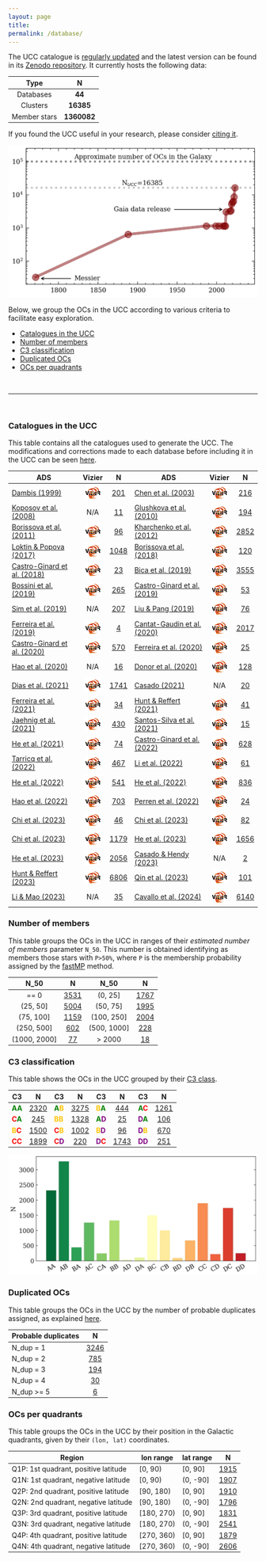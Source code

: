 ```yaml
---
layout: page
title: 
permalink: /database/
---
```


The UCC catalogue is
<a data-umami-event="changelog" href="/../changelog">regularly updated</a> and
the latest version can be found in its
<a data-umami-event="zenodo_repo" href="https://zenodo.org/doi/10.5281/zenodo.8250523">Zenodo repository</a>.
It currently hosts the following data:

|  Type        |   N  |
| :--:         | :--: |
| Databases    | **<!-- ND1 -->44<!-- ND2 -->** |
| Clusters     | **<!-- NT1 -->16385<!-- NT2 -->** |
| Member stars | **<!-- NM1 -->1360082<!-- NM2 -->** |

If you found the UCC useful in your research, please consider 
<a data-umami-event="cite_faq" href="https://ucc.ar/faq/#how-can-i-cite-the-ucc">citing it</a>.

![Catalogued OCs in the literature](/images/catalogued_ocs.webp "Catalogued OCs in the literature")

Below, we group the OCs in the UCC according to various criteria to facilitate easy
exploration.

- [Catalogues in the UCC](#catalogues-in-the-ucc)
- [Number of members](#number-of-members)
- [C3 classification](#c3-classification)
- [Duplicated OCs](#duplicated-ocs)
- [OCs per quadrants](#ocs-per-quadrants)

&nbsp;

---

&nbsp;


### Catalogues in the UCC

This table contains all the catalogues used to generate the UCC. The modifications and
corrections made to each database before including it in the UCC
can be seen <a data-umami-event="dbs_edits" href="/../dbs_edits">here</a>.


<!-- Begin table 1 -->

| ADS | Vizier |  N  | ADS  | Vizier |  N  |
| ---- | :----: | :-: | ---- | :----: | :-: |
| [Dambis (1999)](https://ui.adsabs.harvard.edu/abs/1999AstL...25....7D) | <a href="https://vizier.cds.unistra.fr/viz-bin/VizieR?-source=1999AstL...25....7D" target="_blank"> <img src="/images/vizier.png " alt="Vizier url"></a> | [201](/tables/dbs/DAMBIS1999_table) | [Chen et al. (2003)](https://ui.adsabs.harvard.edu/abs/2003AJ....125.1397C) | <a href="https://vizier.cds.unistra.fr/viz-bin/VizieR?-source=2003AJ....125.1397C" target="_blank"> <img src="/images/vizier.png " alt="Vizier url"></a> | [216](/tables/dbs/CHEN2003_table) |
| [Koposov et al. (2008)](https://ui.adsabs.harvard.edu/abs/2008A%26A...486..771K) | N/A | [11](/tables/dbs/KOPOSOV2008_table) | [Glushkova et al. (2010)](https://ui.adsabs.harvard.edu/abs/2010AstL...36...75G) | <a href="https://vizier.cds.unistra.fr/viz-bin/VizieR?-source=2010AstL...36...75G" target="_blank"> <img src="/images/vizier.png " alt="Vizier url"></a> | [194](/tables/dbs/GLUSHKOVA2010_table) |
| [Borissova et al. (2011)](https://ui.adsabs.harvard.edu/abs/2011A%26A...532A.131B) | <a href="https://vizier.cds.unistra.fr/viz-bin/VizieR?-source=2011A%26A...532A.131B" target="_blank"> <img src="/images/vizier.png " alt="Vizier url"></a> | [96](/tables/dbs/BORISSOVA2011_table) | [Kharchenko et al. (2012)](https://ui.adsabs.harvard.edu/abs/2012A%26A...543A.156K) | <a href="https://vizier.cds.unistra.fr/viz-bin/VizieR?-source=2012A%26A...543A.156K" target="_blank"> <img src="/images/vizier.png " alt="Vizier url"></a> | [2852](/tables/dbs/KHARCHENKO2012_table) |
| [Loktin & Popova (2017)](https://ui.adsabs.harvard.edu/abs/2017AstBu..72..257L) | <a href="https://vizier.cds.unistra.fr/viz-bin/VizieR?-source=2017AstBu..72..257L" target="_blank"> <img src="/images/vizier.png " alt="Vizier url"></a> | [1048](/tables/dbs/LOKTIN2017_table) | [Borissova et al. (2018)](https://ui.adsabs.harvard.edu/abs/2018MNRAS.481.3902B) | <a href="https://vizier.cds.unistra.fr/viz-bin/VizieR?-source=2018MNRAS.481.3902B" target="_blank"> <img src="/images/vizier.png " alt="Vizier url"></a> | [120](/tables/dbs/BORISSOVA2018_table) |
| [Castro-Ginard et al. (2018)](https://ui.adsabs.harvard.edu/abs/2018A%26A...618A..59C) | <a href="https://vizier.cds.unistra.fr/viz-bin/VizieR?-source=2018A%26A...618A..59C" target="_blank"> <img src="/images/vizier.png " alt="Vizier url"></a> | [23](/tables/dbs/CASTRO2018_table) | [Bica et al. (2019)](https://ui.adsabs.harvard.edu/abs/2019AJ....157...12B) | <a href="https://vizier.cds.unistra.fr/viz-bin/VizieR?-source=2019AJ....157...12B" target="_blank"> <img src="/images/vizier.png " alt="Vizier url"></a> | [3555](/tables/dbs/BICA2019_table) |
| [Bossini et al. (2019)](https://ui.adsabs.harvard.edu/abs/2019A%26A...623A.108B) | <a href="https://vizier.cds.unistra.fr/viz-bin/VizieR?-source=2019A%26A...623A.108B" target="_blank"> <img src="/images/vizier.png " alt="Vizier url"></a> | [265](/tables/dbs/BOSSINI2019_table) | [Castro-Ginard et al. (2019)](https://ui.adsabs.harvard.edu/abs/2019A%26A...627A..35C) | <a href="https://vizier.cds.unistra.fr/viz-bin/VizieR?-source=2019A%26A...627A..35C" target="_blank"> <img src="/images/vizier.png " alt="Vizier url"></a> | [53](/tables/dbs/CASTRO2019_table) |
| [Sim et al. (2019)](https://ui.adsabs.harvard.edu/abs/2019JKAS...52..145S) | N/A | [207](/tables/dbs/SIM2019_table) | [Liu & Pang (2019)](https://ui.adsabs.harvard.edu/abs/2019ApJS..245...32L) | <a href="https://vizier.cds.unistra.fr/viz-bin/VizieR?-source=2019ApJS..245...32L" target="_blank"> <img src="/images/vizier.png " alt="Vizier url"></a> | [76](/tables/dbs/LIUPANG2019_table) |
| [Ferreira et al. (2019)](https://ui.adsabs.harvard.edu/abs/2019MNRAS.483.5508F) | <a href="https://vizier.cds.unistra.fr/viz-bin/VizieR?-source=2019MNRAS.483.5508F" target="_blank"> <img src="/images/vizier.png " alt="Vizier url"></a> | [4](/tables/dbs/FERREIRA2019_table) | [Cantat-Gaudin et al. (2020)](https://ui.adsabs.harvard.edu/abs/2020A%26A...640A...1C) | <a href="https://vizier.cds.unistra.fr/viz-bin/VizieR?-source=2020A%26A...640A...1C" target="_blank"> <img src="/images/vizier.png " alt="Vizier url"></a> | [2017](/tables/dbs/CANTAT2020_table) |
| [Castro-Ginard et al. (2020)](https://ui.adsabs.harvard.edu/abs/2020A%26A...635A..45C) | <a href="https://vizier.cds.unistra.fr/viz-bin/VizieR?-source=2020A%26A...635A..45C" target="_blank"> <img src="/images/vizier.png " alt="Vizier url"></a> | [570](/tables/dbs/CASTRO2020_table) | [Ferreira et al. (2020)](https://ui.adsabs.harvard.edu/abs/2020MNRAS.496.2021F) | <a href="https://vizier.cds.unistra.fr/viz-bin/VizieR?-source=2020MNRAS.496.2021F" target="_blank"> <img src="/images/vizier.png " alt="Vizier url"></a> | [25](/tables/dbs/FERREIRA2020_table) |
| [Hao et al. (2020)](https://ui.adsabs.harvard.edu/abs/2020PASP..132c4502H) | N/A | [16](/tables/dbs/HAO2020_table) | [Donor et al. (2020)](https://ui.adsabs.harvard.edu/abs/2020AJ....159..199D) | <a href="https://vizier.cds.unistra.fr/viz-bin/VizieR?-source=2020AJ....159..199D" target="_blank"> <img src="/images/vizier.png " alt="Vizier url"></a> | [128](/tables/dbs/DONOR2020_table) |
| [Dias et al. (2021)](https://ui.adsabs.harvard.edu/abs/2021MNRAS.504..356D) | <a href="https://vizier.cds.unistra.fr/viz-bin/VizieR?-source=2021MNRAS.504..356D" target="_blank"> <img src="/images/vizier.png " alt="Vizier url"></a> | [1741](/tables/dbs/DIAS2021_table) | [Casado (2021)](https://ui.adsabs.harvard.edu/abs/2021RAA....21..117C) | N/A | [20](/tables/dbs/CASADO2021_table) |
| [Ferreira et al. (2021)](https://ui.adsabs.harvard.edu/abs/2021MNRAS.502L..90F) | <a href="https://vizier.cds.unistra.fr/viz-bin/VizieR?-source=2021MNRAS.502L..90F" target="_blank"> <img src="/images/vizier.png " alt="Vizier url"></a> | [34](/tables/dbs/FERREIRA2021_table) | [Hunt & Reffert (2021)](https://ui.adsabs.harvard.edu/abs/2021A%26A...646A.104H) | <a href="https://vizier.cds.unistra.fr/viz-bin/VizieR?-source=2021A%26A...646A.104H" target="_blank"> <img src="/images/vizier.png " alt="Vizier url"></a> | [41](/tables/dbs/HUNT2021_table) |
| [Jaehnig et al. (2021)](https://ui.adsabs.harvard.edu/abs/2021ApJ...923..129J) | <a href="https://vizier.cds.unistra.fr/viz-bin/VizieR?-source=2021ApJ...923..129J" target="_blank"> <img src="/images/vizier.png " alt="Vizier url"></a> | [430](/tables/dbs/JAEHNIG2021_table) | [Santos-Silva et al. (2021)](https://ui.adsabs.harvard.edu/abs/2021MNRAS.508.1033S) | <a href="https://vizier.cds.unistra.fr/viz-bin/VizieR?-source=2021MNRAS.508.1033S" target="_blank"> <img src="/images/vizier.png " alt="Vizier url"></a> | [15](/tables/dbs/SANTOS2021_table) |
| [He et al. (2021)](https://ui.adsabs.harvard.edu/abs/2021RAA....21...93H) | <a href="https://vizier.cds.unistra.fr/viz-bin/VizieR?-source=2021RAA....21...93H" target="_blank"> <img src="/images/vizier.png " alt="Vizier url"></a> | [74](/tables/dbs/HE2021_table) | [Castro-Ginard et al. (2022)](https://ui.adsabs.harvard.edu/abs/2022A%26A...661A.118C) | <a href="https://vizier.cds.unistra.fr/viz-bin/VizieR?-source=2022A%26A...661A.118C" target="_blank"> <img src="/images/vizier.png " alt="Vizier url"></a> | [628](/tables/dbs/CASTRO2022_table) |
| [Tarricq et al. (2022)](https://ui.adsabs.harvard.edu/abs/2022A%26A...659A..59T) | <a href="https://vizier.cds.unistra.fr/viz-bin/VizieR?-source=2022A%26A...659A..59T" target="_blank"> <img src="/images/vizier.png " alt="Vizier url"></a> | [467](/tables/dbs/TARRICQ2022_table) | [Li et al. (2022)](https://ui.adsabs.harvard.edu/abs/2022ApJS..259...19L) | <a href="https://vizier.cds.unistra.fr/viz-bin/VizieR?-source=2022ApJS..259...19L" target="_blank"> <img src="/images/vizier.png " alt="Vizier url"></a> | [61](/tables/dbs/LI2022_table) |
| [He et al. (2022)](https://ui.adsabs.harvard.edu/abs/2022ApJS..260....8H) | <a href="https://vizier.cds.unistra.fr/viz-bin/VizieR?-source=2022ApJS..260....8H" target="_blank"> <img src="/images/vizier.png " alt="Vizier url"></a> | [541](/tables/dbs/HE2022_table) | [He et al. (2022)](https://ui.adsabs.harvard.edu/abs/2022ApJS..262....7H) | <a href="https://vizier.cds.unistra.fr/viz-bin/VizieR?-source=2022ApJS..262....7H" target="_blank"> <img src="/images/vizier.png " alt="Vizier url"></a> | [836](/tables/dbs/HE2022_1_table) |
| [Hao et al. (2022)](https://ui.adsabs.harvard.edu/abs/2022A%26A...660A...4H) | <a href="https://vizier.cds.unistra.fr/viz-bin/VizieR?-source=2022A%26A...660A...4H" target="_blank"> <img src="/images/vizier.png " alt="Vizier url"></a> | [703](/tables/dbs/HAO2022_table) | [Perren et al. (2022)](https://ui.adsabs.harvard.edu/abs/2022A%26A...663A.131P) | <a href="https://vizier.cds.unistra.fr/viz-bin/VizieR?-source=2022A%26A...663A.131P" target="_blank"> <img src="/images/vizier.png " alt="Vizier url"></a> | [24](/tables/dbs/PERREN2022_table) |
| [Chi et al. (2023)](https://ui.adsabs.harvard.edu/abs/2023ApJS..265...20C) | <a href="https://vizier.cds.unistra.fr/viz-bin/VizieR?-source=2023ApJS..265...20C" target="_blank"> <img src="/images/vizier.png " alt="Vizier url"></a> | [46](/tables/dbs/CHI2023_table) | [Chi et al. (2023)](https://ui.adsabs.harvard.edu/abs/2023RAA....23f5008C) | <a href="https://vizier.cds.unistra.fr/viz-bin/VizieR?-source=2023RAA....23f5008C" target="_blank"> <img src="/images/vizier.png " alt="Vizier url"></a> | [82](/tables/dbs/CHI2023_1_table) |
| [Chi et al. (2023)](https://ui.adsabs.harvard.edu/abs/2023ApJS..266...36C) | <a href="https://vizier.cds.unistra.fr/viz-bin/VizieR?-source=2023ApJS..266...36C" target="_blank"> <img src="/images/vizier.png " alt="Vizier url"></a> | [1179](/tables/dbs/CHI2023_2_table) | [He et al. (2023)](https://ui.adsabs.harvard.edu/abs/2023ApJS..264....8H) | <a href="https://vizier.cds.unistra.fr/viz-bin/VizieR?-source=2023ApJS..264....8H" target="_blank"> <img src="/images/vizier.png " alt="Vizier url"></a> | [1656](/tables/dbs/HE2023_table) |
| [He et al. (2023)](https://ui.adsabs.harvard.edu/abs/2023ApJS..267...34H) | <a href="https://vizier.cds.unistra.fr/viz-bin/VizieR?-source=2023ApJS..267...34H" target="_blank"> <img src="/images/vizier.png " alt="Vizier url"></a> | [2056](/tables/dbs/HE2023_1_table) | [Casado & Hendy (2023)](https://ui.adsabs.harvard.edu/abs/2023MNRAS.521.1399C) | N/A | [2](/tables/dbs/CASADOHENDY2023_table) |
| [Hunt & Reffert (2023)](https://ui.adsabs.harvard.edu/abs/2023A%26A...673A.114H) | <a href="https://vizier.cds.unistra.fr/viz-bin/VizieR?-source=2023A%26A...673A.114H" target="_blank"> <img src="/images/vizier.png " alt="Vizier url"></a> | [6806](/tables/dbs/HUNT2023_table) | [Qin et al. (2023)](https://ui.adsabs.harvard.edu/abs/2023ApJS..265...12Q) | <a href="https://vizier.cds.unistra.fr/viz-bin/VizieR?-source=2023ApJS..265...12Q" target="_blank"> <img src="/images/vizier.png " alt="Vizier url"></a> | [101](/tables/dbs/QIN2023_table) |
| [Li & Mao (2023)](https://ui.adsabs.harvard.edu/abs/2023ApJS..265....3L) | N/A | [35](/tables/dbs/LI2023_table) | [Cavallo et al. (2024)](https://ui.adsabs.harvard.edu/abs/2024AJ....167...12C) | <a href="https://vizier.cds.unistra.fr/viz-bin/VizieR?-source=2024AJ....167...12C" target="_blank"> <img src="/images/vizier.png " alt="Vizier url"></a> | [6140](/tables/dbs/CAVALLO2024_table) |

<!-- End table 1 -->


### Number of members

This table groups the OCs in the UCC in ranges of their _estimated number of members_
parameter `N_50`. This number is obtained identifying as members those stars with
`P>50%`, where `P` is the membership probability assigned by the [fastMP](https://asteca.readthedocs.io/en/latest/apidocs/asteca/asteca.membership.html#asteca.membership.Membership.fastmp) method.

<!-- Begin table 5 -->

| N_50 |   N  | N_50 |   N  |
| :--: | :--: | :--: | :--: |
| == 0 | [3531](/tables/N50_0_table) | (0, 25] | [1767](/tables/N50_25_table) |
| (25, 50] | [5004](/tables/N50_50_table) | (50, 75] | [1995](/tables/N50_75_table) |
| (75, 100] | [1159](/tables/N50_100_table) | (100, 250] | [2004](/tables/N50_250_table) |
| (250, 500] | [602](/tables/N50_500_table) | (500, 1000] | [228](/tables/N50_1000_table) |
| (1000, 2000] | [77](/tables/N50_2000_table) | > 2000 | [18](/tables/N50_inf_table) |

<!-- End table 5 -->


### C3 classification

This table shows the OCs in the UCC grouped by their [C3 class](/faq/#what-are-the-c1-c2-and-c3-parameters).

<!-- Begin table 2 -->

| C3 |  N  | C3 |  N  | C3 |  N  | C3 |  N  |
|----| :-: |----| :-: |----| :-: |----| :-: |
| <span style="color: green; font-weight: bold;">A</span><span style="color: green; font-weight: bold;">A</span> | [2320](/tables/AA_table) | <span style="color: green; font-weight: bold;">A</span><span style="color: #FFC300; font-weight: bold;">B</span> | [3275](/tables/AB_table) | <span style="color: #FFC300; font-weight: bold;">B</span><span style="color: green; font-weight: bold;">A</span> | [444](/tables/BA_table) | <span style="color: green; font-weight: bold;">A</span><span style="color: red; font-weight: bold;">C</span> | [1261](/tables/AC_table) |
| <span style="color: red; font-weight: bold;">C</span><span style="color: green; font-weight: bold;">A</span> | [245](/tables/CA_table) | <span style="color: #FFC300; font-weight: bold;">B</span><span style="color: #FFC300; font-weight: bold;">B</span> | [1328](/tables/BB_table) | <span style="color: green; font-weight: bold;">A</span><span style="color: purple; font-weight: bold;">D</span> | [25](/tables/AD_table) | <span style="color: purple; font-weight: bold;">D</span><span style="color: green; font-weight: bold;">A</span> | [106](/tables/DA_table) |
| <span style="color: #FFC300; font-weight: bold;">B</span><span style="color: red; font-weight: bold;">C</span> | [1500](/tables/BC_table) | <span style="color: red; font-weight: bold;">C</span><span style="color: #FFC300; font-weight: bold;">B</span> | [1002](/tables/CB_table) | <span style="color: #FFC300; font-weight: bold;">B</span><span style="color: purple; font-weight: bold;">D</span> | [96](/tables/BD_table) | <span style="color: purple; font-weight: bold;">D</span><span style="color: #FFC300; font-weight: bold;">B</span> | [670](/tables/DB_table) |
| <span style="color: red; font-weight: bold;">C</span><span style="color: red; font-weight: bold;">C</span> | [1899](/tables/CC_table) | <span style="color: red; font-weight: bold;">C</span><span style="color: purple; font-weight: bold;">D</span> | [220](/tables/CD_table) | <span style="color: purple; font-weight: bold;">D</span><span style="color: red; font-weight: bold;">C</span> | [1743](/tables/DC_table) | <span style="color: purple; font-weight: bold;">D</span><span style="color: purple; font-weight: bold;">D</span> | [251](/tables/DD_table) |

<!-- End table 2 -->


![C3 classification](/images/classif_bar.webp "C3 classification")



### Duplicated OCs

This table groups the OCs in the UCC by the number of probable duplicates assigned,
as explained [here](/faq/#how-are-probable-duplicates-identified).

<!-- Begin table 4 -->

| Probable duplicates |   N  |
|---------------------| :--: |
|      N_dup = 1      | [3246](/tables/Nd1_table) |
|      N_dup = 2      | [785](/tables/Nd2_table) |
|      N_dup = 3      | [194](/tables/Nd3_table) |
|      N_dup = 4      | [30](/tables/Nd4_table) |
|     N_dup >= 5      | [6](/tables/Nd5_table) |

<!-- End table 4 -->



### OCs per quadrants

This table groups the OCs in the UCC by their position in the Galactic quadrants,
given by their `(lon, lat)` coordinates.

<!-- Begin table 3 -->

| Region  | lon range  | lat range  |   N |
|---------|------------|------------| :-: |
| Q1P: 1st quadrant, positive latitude | [0, 90)    | [0, 90]    | [1915](/tables/Q1P_table) |
| Q1N: 1st quadrant, negative latitude | [0, 90)    | (0, -90]   | [1907](/tables/Q1N_table) |
| Q2P: 2nd quadrant, positive latitude | [90, 180)  | [0, 90]    | [1910](/tables/Q2P_table) |
| Q2N: 2nd quadrant, negative latitude | [90, 180)  | (0, -90]   | [1796](/tables/Q2N_table) |
| Q3P: 3rd quadrant, positive latitude | [180, 270) | [0, 90]    | [1831](/tables/Q3P_table) |
| Q3N: 3rd quadrant, negative latitude | [180, 270) | (0, -90]   | [2541](/tables/Q3N_table) |
| Q4P: 4th quadrant, positive latitude | [270, 360) | [0, 90]    | [1879](/tables/Q4P_table) |
| Q4N: 4th quadrant, negative latitude | [270, 360) | (0, -90]   | [2606](/tables/Q4N_table) |

<!-- End table 3 -->
